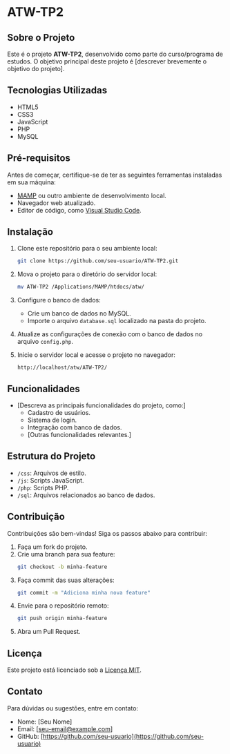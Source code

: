 # ATW-TP2
## Sobre o Projeto

Este é o projeto **ATW-TP2**, desenvolvido como parte do curso/programa de estudos. O objetivo principal deste projeto é [descrever brevemente o objetivo do projeto].

## Tecnologias Utilizadas

- HTML5
- CSS3
- JavaScript
- PHP
- MySQL

## Pré-requisitos

Antes de começar, certifique-se de ter as seguintes ferramentas instaladas em sua máquina:

- [MAMP](https://www.mamp.info/en/) ou outro ambiente de desenvolvimento local.
- Navegador web atualizado.
- Editor de código, como [Visual Studio Code](https://code.visualstudio.com/).

## Instalação

1. Clone este repositório para o seu ambiente local:
    ```bash
    git clone https://github.com/seu-usuario/ATW-TP2.git
    ```

2. Mova o projeto para o diretório do servidor local:
    ```bash
    mv ATW-TP2 /Applications/MAMP/htdocs/atw/
    ```

3. Configure o banco de dados:
    - Crie um banco de dados no MySQL.
    - Importe o arquivo `database.sql` localizado na pasta do projeto.

4. Atualize as configurações de conexão com o banco de dados no arquivo `config.php`.

5. Inicie o servidor local e acesse o projeto no navegador:
    ```
    http://localhost/atw/ATW-TP2/
    ```

## Funcionalidades

- [Descreva as principais funcionalidades do projeto, como:]
  - Cadastro de usuários.
  - Sistema de login.
  - Integração com banco de dados.
  - [Outras funcionalidades relevantes.]

## Estrutura do Projeto

- `/css`: Arquivos de estilo.
- `/js`: Scripts JavaScript.
- `/php`: Scripts PHP.
- `/sql`: Arquivos relacionados ao banco de dados.

## Contribuição

Contribuições são bem-vindas! Siga os passos abaixo para contribuir:

1. Faça um fork do projeto.
2. Crie uma branch para sua feature:
    ```bash
    git checkout -b minha-feature
    ```
3. Faça commit das suas alterações:
    ```bash
    git commit -m "Adiciona minha nova feature"
    ```
4. Envie para o repositório remoto:
    ```bash
    git push origin minha-feature
    ```
5. Abra um Pull Request.

## Licença

Este projeto está licenciado sob a [Licença MIT](LICENSE).

## Contato

Para dúvidas ou sugestões, entre em contato:

- Nome: [Seu Nome]
- Email: [seu-email@example.com]
- GitHub: [https://github.com/seu-usuario](https://github.com/seu-usuario)